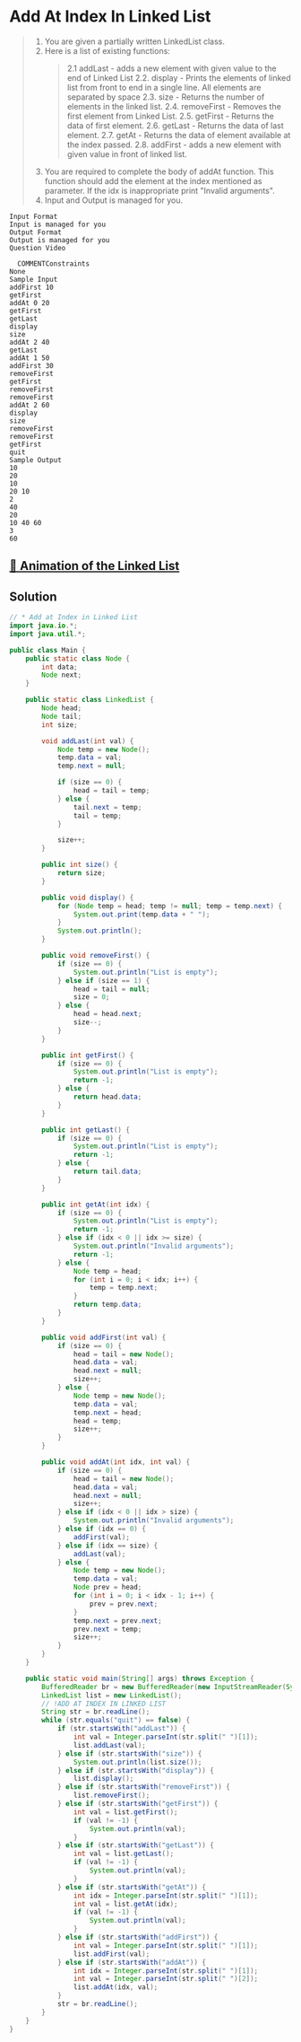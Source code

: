 # Add At Index In Linked List

> 1. You are given a partially written LinkedList class.
> 2. Here is a list of existing functions:
>    > 2.1 addLast - adds a new element with given value to the end of Linked List
>    > 2.2. display - Prints the elements of linked list from front to end in a single line. All elements are separated by space
>    > 2.3. size - Returns the number of elements in the linked list.
>    > 2.4. removeFirst - Removes the first element from Linked List.
>    > 2.5. getFirst - Returns the data of first element.
>    > 2.6. getLast - Returns the data of last element.
>    > 2.7. getAt - Returns the data of element available at the index passed.
>    > 2.8. addFirst - adds a new element with given value in front of linked list.
> 3. You are required to complete the body of addAt function. This function should add the element at the index mentioned as parameter. If the idx is inappropriate print "Invalid arguments".
> 4. Input and Output is managed for you.

```
Input Format
Input is managed for you
Output Format
Output is managed for you
Question Video

  COMMENTConstraints
None
Sample Input
addFirst 10
getFirst
addAt 0 20
getFirst
getLast
display
size
addAt 2 40
getLast
addAt 1 50
addFirst 30
removeFirst
getFirst
removeFirst
removeFirst
addAt 2 60
display
size
removeFirst
removeFirst
getFirst
quit
Sample Output
10
20
10
20 10
2
40
20
10 40 60
3
60
```

## [🙈 Animation of the Linked List](https://yongdanielliang.github.io/animation/web/LinkedList.html)

## Solution

```java
// * Add at Index in Linked List
import java.io.*;
import java.util.*;

public class Main {
    public static class Node {
        int data;
        Node next;
    }

    public static class LinkedList {
        Node head;
        Node tail;
        int size;

        void addLast(int val) {
            Node temp = new Node();
            temp.data = val;
            temp.next = null;

            if (size == 0) {
                head = tail = temp;
            } else {
                tail.next = temp;
                tail = temp;
            }

            size++;
        }

        public int size() {
            return size;
        }

        public void display() {
            for (Node temp = head; temp != null; temp = temp.next) {
                System.out.print(temp.data + " ");
            }
            System.out.println();
        }

        public void removeFirst() {
            if (size == 0) {
                System.out.println("List is empty");
            } else if (size == 1) {
                head = tail = null;
                size = 0;
            } else {
                head = head.next;
                size--;
            }
        }

        public int getFirst() {
            if (size == 0) {
                System.out.println("List is empty");
                return -1;
            } else {
                return head.data;
            }
        }

        public int getLast() {
            if (size == 0) {
                System.out.println("List is empty");
                return -1;
            } else {
                return tail.data;
            }
        }

        public int getAt(int idx) {
            if (size == 0) {
                System.out.println("List is empty");
                return -1;
            } else if (idx < 0 || idx >= size) {
                System.out.println("Invalid arguments");
                return -1;
            } else {
                Node temp = head;
                for (int i = 0; i < idx; i++) {
                    temp = temp.next;
                }
                return temp.data;
            }
        }

        public void addFirst(int val) {
            if (size == 0) {
                head = tail = new Node();
                head.data = val;
                head.next = null;
                size++;
            } else {
                Node temp = new Node();
                temp.data = val;
                temp.next = head;
                head = temp;
                size++;
            }
        }

        public void addAt(int idx, int val) {
            if (size == 0) {
                head = tail = new Node();
                head.data = val;
                head.next = null;
                size++;
            } else if (idx < 0 || idx > size) {
                System.out.println("Invalid arguments");
            } else if (idx == 0) {
                addFirst(val);
            } else if (idx == size) {
                addLast(val);
            } else {
                Node temp = new Node();
                temp.data = val;
                Node prev = head;
                for (int i = 0; i < idx - 1; i++) {
                    prev = prev.next;
                }
                temp.next = prev.next;
                prev.next = temp;
                size++;
            }
        }
    }

    public static void main(String[] args) throws Exception {
        BufferedReader br = new BufferedReader(new InputStreamReader(System.in));
        LinkedList list = new LinkedList();
        // !ADD AT INDEX IN LINKED LIST
        String str = br.readLine();
        while (str.equals("quit") == false) {
            if (str.startsWith("addLast")) {
                int val = Integer.parseInt(str.split(" ")[1]);
                list.addLast(val);
            } else if (str.startsWith("size")) {
                System.out.println(list.size());
            } else if (str.startsWith("display")) {
                list.display();
            } else if (str.startsWith("removeFirst")) {
                list.removeFirst();
            } else if (str.startsWith("getFirst")) {
                int val = list.getFirst();
                if (val != -1) {
                    System.out.println(val);
                }
            } else if (str.startsWith("getLast")) {
                int val = list.getLast();
                if (val != -1) {
                    System.out.println(val);
                }
            } else if (str.startsWith("getAt")) {
                int idx = Integer.parseInt(str.split(" ")[1]);
                int val = list.getAt(idx);
                if (val != -1) {
                    System.out.println(val);
                }
            } else if (str.startsWith("addFirst")) {
                int val = Integer.parseInt(str.split(" ")[1]);
                list.addFirst(val);
            } else if (str.startsWith("addAt")) {
                int idx = Integer.parseInt(str.split(" ")[1]);
                int val = Integer.parseInt(str.split(" ")[2]);
                list.addAt(idx, val);
            }
            str = br.readLine();
        }
    }
}
```

